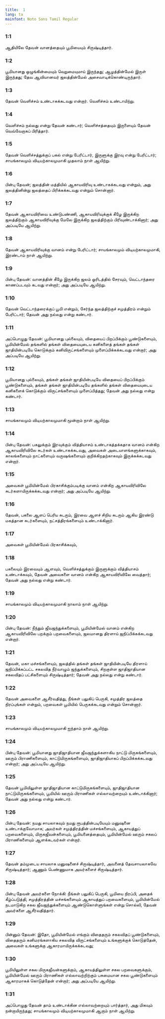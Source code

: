 ```yaml
---
title:  1
lang: ta
mainfont: Noto Sans Tamil Regular
---
```


###  1:1

ஆதியிலே தேவன் வானத்தையும் பூமியையும் சிருஷ்டித்தார்.

###  1:2

பூமியானது ஒழுங்கின்மையும் வெறுமையுமாய் இருந்தது; ஆழத்தின்மேல் இருள் இருந்தது; தேவ ஆவியானவர் ஜலத்தின்மேல் அசைவாடிக்கொண்டிருந்தார்.

###  1:3

தேவன் வெளிச்சம் உண்டாகக்கடவது என்றார். வெளிச்சம் உண்டாயிற்று.

###  1:4

வெளிச்சம் நல்லது என்று தேவன் கண்டார்; வெளிச்சத்தையும் இருளையும் தேவன் வெவ்வேறாகப் பிரித்தார்.

###  1:5

தேவன் வெளிச்சத்துக்குப் பகல் என்று பேரிட்டார், இருளுக்கு இரவு என்று பேரிட்டார்; சாயங்காலமும் விடியற்காலமுமாகி முதலாம் நாள் ஆயிற்று.

###  1:6

பின்பு தேவன்; ஜலத்தின் மத்தியில் ஆகாயவிரிவு உண்டாகக்கடவது என்றும், அது ஜலத்தினின்று ஜலத்தைப் பிரிக்கக்கடவது என்றும் சொன்னார்.

###  1:7

தேவன் ஆகாயவிரிவை உண்டுபண்ணி, ஆகாயவிரிவுக்குக் கீழே இருக்கிற ஜலத்திற்கும் ஆகாயவிரிவுக்கு மேலே இருக்கிற ஜலத்திற்கும் பிரிவுண்டாக்கினார்; அது அப்படியே ஆயிற்று.

###  1:8

தேவன் ஆகாயவிரிவுக்கு வானம் என்று பேரிட்டார்; சாயங்காலமும் விடியற்காலமுமாகி, இரண்டாம் நாள் ஆயிற்று.

###  1:9

பின்பு தேவன்: வானத்தின் கீழே இருக்கிற ஜலம் ஓரிடத்தில் சேரவும், வெட்டாந்தரை காணப்படவும் கடவது என்றார்; அது அப்படியே ஆயிற்று.

###  1:10

தேவன் வெட்டாந்தரைக்குப் பூமி என்றும், சேர்ந்த ஜலத்திற்குச் சமுத்திரம் என்றும் பேரிட்டார்; தேவன் அது நல்லது என்று கண்டார்.

###  1:11

அப்பொழுது தேவன்: பூமியானது புல்லையும், விதையைப் பிறப்பிக்கும் பூண்டுகளையும், பூமியின்மேல் தங்களில் தங்கள் விதையையுடைய கனிகளைத் தங்கள் தங்கள் ஜாதியின்படியே கொடுக்கும் கனிவிருட்சங்களையும் முளைப்பிக்கக்கடவது என்றார்; அது அப்படியே ஆயிற்று.

###  1:12

பூமியானது புல்லையும், தங்கள் தங்கள் ஜாதியின்படியே விதையைப் பிறப்பிக்கும் பூண்டுகளையும், தங்கள் தங்கள் ஜாதியின்படியே தங்களில் தங்கள் விதையையுடைய கனிகளைக் கொடுக்கும் விருட்சங்களையும் முளைப்பித்தது; தேவன் அது நல்லது என்று கண்டார்.

###  1:13

சாயங்காலமும் விடியற்காலமுமாகி மூன்றாம் நாள் ஆயிற்று.

###  1:14

பின்பு தேவன்: பகலுக்கும் இரவுக்கும் வித்தியாசம் உண்டாகத்தக்கதாக வானம் என்கிற ஆகாயவிரிவிலே சுடர்கள் உண்டாகக்கடவது, அவைகள் அடையாளங்களுக்காகவும், காலங்களையும் நாட்களையும் வருஷங்களையும் குறிக்கிறதற்காகவும் இருக்கக்கடவது என்றார்.

###  1:15

அவைகள் பூமியின்மேல் பிரகாசிக்கும்படிக்கு வானம் என்கிற ஆகாயவிரிவிலே சுடர்களாயிருக்கக்கடவது என்றார்; அது அப்படியே ஆயிற்று.

###  1:16

தேவன், பகலை ஆளப் பெரிய சுடரும், இரவை ஆளச் சிறிய சுடரும் ஆகிய இரண்டு மகத்தான சுடர்களையும், நட்சத்திரங்களையும் உண்டாக்கினார்.

###  1:17

அவைகள் பூமியின்மேல் பிரகாசிக்கவும்,

###  1:18

பகலையும் இரவையும் ஆளவும், வெளிச்சத்துக்கும் இருளுக்கும் வித்தியாசம் உண்டாக்கவும், தேவன் அவைகளை வானம் என்கிற ஆகாயவிரிவிலே வைத்தார்; தேவன் அது நல்லது என்று கண்டார்.

###  1:19

சாயங்காலமும் விடியற்காலமுமாகி நாலாம் நாள் ஆயிற்று.

###  1:20

பின்பு தேவன்: நீந்தும் ஜீவஜந்துக்களையும், பூமியின்மேல் வானம் என்கிற ஆகாயவிரிவிலே பறக்கும் பறவைகளையும், ஜலமானது திரளாய் ஜநிப்பிக்கக்கடவது என்றார்.

###  1:21

தேவன், மகா மச்சங்களையும், ஜலத்தில் தங்கள் தங்கள் ஜாதியின்படியே திரளாய் ஜநிப்பிக்கப்பட்ட சகலவித நீர்வாழும் ஜந்துக்களையும், சிறகுள்ள ஜாதிஜாதியான சகலவிதப் பட்சிகளையும் சிருஷ்டித்தார்; தேவன் அது நல்லது என்று கண்டார்.

###  1:22

தேவன் அவைகளை ஆசீர்வதித்து, நீங்கள் பலுகிப் பெருகி, சமுத்திர ஜலத்தை நிரப்புங்கள் என்றும், பறவைகள் பூமியில் பெருகக்கடவது என்றும் சொன்னார்.

###  1:23

சாயங்காலமும் விடியற்காலமுமாகி ஐந்தாம் நாள் ஆயிற்று.

###  1:24

பின்பு தேவன்: பூமியானது ஜாதிஜாதியான ஜீவஜந்துக்களாகிய நாட்டு மிருகங்களையும், ஊரும் பிராணிகளையும், காட்டுமிருகங்களையும், ஜாதிஜாதியாகப் பிறப்பிக்கக்கடவது என்றார்; அது அப்படியே ஆயிற்று.

###  1:25

தேவன் பூமியிலுள்ள ஜாதிஜாதியான காட்டுமிருகங்களையும், ஜாதிஜாதியான நாட்டுமிருகங்களையும், பூமியில் ஊரும் பிராணிகள் எல்லாவற்றையும் உண்டாக்கினார்; தேவன் அது நல்லது என்று கண்டார்.

###  1:26

பின்பு தேவன்: நமது சாயலாகவும் நமது ரூபத்தின்படியேயும் மனுஷனை உண்டாக்குவோமாக; அவர்கள் சமுத்திரத்தின் மச்சங்களையும், ஆகாயத்துப் பறவைகளையும், மிருகஜீவன்களையும், பூமியனைத்தையும், பூமியின்மேல் ஊரும் சகலப் பிராணிகளையும் ஆளக்கடவர்கள் என்றார்.

###  1:27

தேவன் தம்முடைய சாயலாக மனுஷனைச் சிருஷ்டித்தார், அவனைத் தேவசாயலாகவே சிருஷ்டித்தார்; ஆணும் பெண்ணுமாக அவர்களைச் சிருஷ்டித்தார்.

###  1:28

பின்பு தேவன் அவர்களை நோக்கி: நீங்கள் பலுகிப் பெருகி, பூமியை நிரப்பி, அதைக் கீழ்ப்படுத்தி, சமுத்திரத்தின் மச்சங்களையும் ஆகாயத்துப் பறவைகளையும், பூமியின்மேல் நடமாடுகிற சகல ஜீவஜந்துக்களையும் ஆண்டுகொள்ளுங்கள் என்று சொல்லி, தேவன் அவர்களை ஆசீர்வதித்தார்.

###  1:29

பின்னும் தேவன்: இதோ, பூமியின்மேல் எங்கும் விதைதரும் சகலவிதப் பூண்டுகளையும், விதைதரும் கனிமரங்களாகிய சகலவித விருட்சங்களையும் உங்களுக்குக் கொடுத்தேன், அவைகள் உங்களுக்கு ஆகாரமாயிருக்கக்கடவது;

###  1:30

பூமியிலுள்ள சகல மிருகஜீவன்களுக்கும், ஆகாயத்திலுள்ள சகல பறவைகளுக்கும், பூமியின்மேல் ஊரும் பிராணிகள் எல்லாவற்றிற்கும் பசுமையான சகல பூண்டுகளையும் ஆகாரமாகக் கொடுத்தேன் என்றார்; அது அப்படியே ஆயிற்று.

###  1:31

அப்பொழுது தேவன் தாம் உண்டாக்கின எல்லாவற்றையும் பார்த்தார், அது மிகவும் நன்றாயிருந்தது; சாயங்காலமும் விடியற்காலமுமாகி ஆறாம் நாள் ஆயிற்று.

